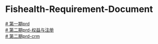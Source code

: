 # Fishealth-Requirement-Document
[# 第一期prd](https://gbkrph.github.io/Fishealth-Requirement-Document//第一期需求/prd/用户端prd) <br/>
[# 第二期prd-权益与注册](https://gbkrph.github.io/Fishealth-Requirement-Document//第二期需求/大健康第二期prd/权益与注册) <br/>
[# 第二期prd-crm](https://gbkrph.github.io/Fishealth-Requirement-Document//第二期需求/大健康第二期prd/CRM)
